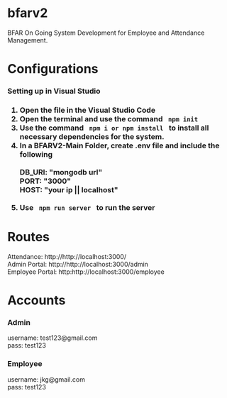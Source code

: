 # bfarv2
BFAR On Going System Development for Employee and Attendance Management.

# Configurations
<h3> Setting up in Visual Studio <h3>
<ol>
<li>Open the file in the Visual Studio Code </li>
<li>Open the terminal and use the command <code> npm init </code>
<li>Use the command <code> npm i or npm install </code> to install all necessary dependencies for the system.</li>
<li>In a BFARV2-Main Folder, create .env file and include the following <br><br>
DB_URl: "mongodb url" <br> 
PORT: "3000" <br>
HOST: "your ip || localhost"
</li>
<br>
<li>Use <code> npm run server </code> to run the server </li>
</ol>

# Routes
Attendance: http://http://localhost:3000/ <br>
Admin Portal: http://http://localhost:3000/admin <br>
Employee Portal: http:http://localhost:3000/employee 
# Accounts
<h3> Admin </h3>
  username: test123@gmail.com <br>
  pass: test123
<h3> Employee </h3>
  username: jkg@gmail.com <br>
  pass: test123
  


